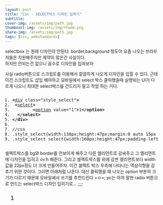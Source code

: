 ```yaml
---
layout: post
title: "Css - SELECT박스 디자인 입히기"
subtitle: 
cover-img: /assets/img/path.jpg
thumbnail-img: /assets/img/thumb.png
share-img: /assets/img/path.jpg
tags: [css, webstandards]
---
```

<div class="entry-content">
    <p>selectbox 는 원래 디자인이 안된다. border,background 정도야 요즘 나오는 브라우저들은 지원해주지만 제약이 많은건 사실이다.<br>하지만 안되는건 없으니 꼼수로 디자인을 입혀보자</p>
    <p><span id="more-1066"></span></p>
    <p>사실 radio버튼으로 스크립트를 이용해서 깔끔하게 나오게 디자인을 입힐 수 있다. 근데 이건 스크립트도 삽입 해야하고 모바일에서 select 박스 클릭했을때 실행되는 UI가 다르게 나오니 최대한 select박스를 건드리지 말고 작업 하는 거다.</p>
    <pre class="html cH_kip"><ol><li class="odd"><span><b class="group">&lt;</b><a href="http://tranbot.net/html5/grouping-content.html#the-div-element" class="group">div</a> class="style_select"<b class="group">&gt;</b></span></li><li class="even"><span>	<b class="interactive">&lt;</b><a href="http://tranbot.net/html5/the-button-element.html#the-select-element" class="interactive">select</a><b class="interactive">&gt;</b></span></li><li class="odd"><span>		<b class="form">&lt;</b><a href="http://tranbot.net/html5/the-button-element.html#the-option-element" class="form">option</a> value="1"<b class="form">&gt;</b>1<b class="form">&lt;/option</b><b class="form">&gt;</b></span></li><li class="even"><span>	<b class="interactive">&lt;/select</b><b class="interactive">&gt;</b></span></li><li class="odd fifth"><span><b class="group">&lt;/div</b><b class="group">&gt;</b></span></li><li class="even"><span></span></li><li class="odd"><span>//css</span></li><li class="even"><span>.style_select{width:138px;height:47px;margin:0 auto 15px auto;overflow:hidden;background:url('/images/bg_select.png') no-repeat;}</span></li><li class="odd"><span>.style_select select{width:160px;height:47px;padding-left:14px;border:none;font-size:1.4em;letter-spacing:0.5em;background:transparent;}</span></li></ol></pre>
    <p>셀렉트박스를 bg와 border를 안보이게 해주고 다른 엘리먼트로 감싸주고 그 엘리먼트에 디자인을 입히고 ov:h 해준다. 그리고 셀렉트박스를 위에 감싼 엘리먼트보다 width값을 22px정도 더 크게 만들어주자. 이건 셀렉트 박스 우측에 나타나는 역삼각형을 감추기 위한 것이다. 그러면 아래처럼 나온다. 대신 클릭했을 때 나오는 option 부분의 크기가 다르기 때문에 모바일에서 쓰기를 추천드린다 =ㅁ=; pc는 아까 말한 radio 버튼으로 만드는 select박스 디자인 입히기로… ;;;;</p>
    <div class="style_select">
    <select><option value="1">1</option></select>
    </div>
    <style type="text/css">
    .style_select{width:138px;height:47px;overflow:hidden;background:url('/images/bg_select.png') no-repeat;}
    .style_select select{width:160px;height:47px;padding-left:14px;border:none;font-size:1.4em;letter-spacing:0.5em;background:transparent;}
    </style>
</div>